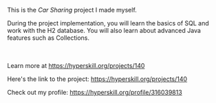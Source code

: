 This is the *Car Sharing* project I made myself.


<p>During the project implementation, you will learn the basics of SQL and work with the H2 database. You will also learn about advanced Java features such as Collections.</p><br/><br/>Learn more at <a href="https://hyperskill.org/projects/140?utm_source=ide&utm_medium=ide&utm_campaign=ide&utm_content=project-card">https://hyperskill.org/projects/140</a>

Here's the link to the project: https://hyperskill.org/projects/140

Check out my profile: https://hyperskill.org/profile/316039813
